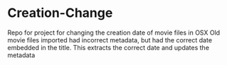 # Creation-Change
Repo for project for changing the creation date of movie files in OSX
Old movie files imported had incorrect metadata, but had the correct date embedded in the title. This extracts the correct date and updates the metadata
